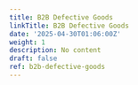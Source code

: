 ```yaml
---
title: B2B Defective Goods
linkTitle: B2B Defective Goods
date: '2025-04-30T01:06:00Z'
weight: 1
description: No content
draft: false
ref: b2b-defective-goods
---
```


